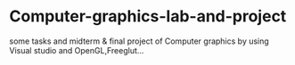 # Computer-graphics-lab-and-project
some tasks and midterm &amp; final project of Computer graphics 
by using Visual studio and OpenGL,Freeglut...
